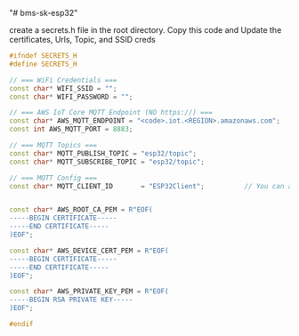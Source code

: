"# bms-sk-esp32" 

create a secrets.h file in the root directory.
Copy this code and Update the certificates, Urls, Topic, and SSID creds
```cpp
#ifndef SECRETS_H
#define SECRETS_H

// === WiFi Credentials ===
const char* WIFI_SSID = "";
const char* WIFI_PASSWORD = "";

// === AWS IoT Core MQTT Endpoint (NO https://) ===
const char* AWS_MQTT_ENDPOINT = "<code>.iot.<REGION>.amazonaws.com";
const int AWS_MQTT_PORT = 8883;

// === MQTT Topics ===
const char* MQTT_PUBLISH_TOPIC = "esp32/topic";
const char* MQTT_SUBSCRIBE_TOPIC = "esp32/topic";

// === MQTT Config ===
const char* MQTT_CLIENT_ID       = "ESP32Client";          // You can append MAC address if needed


const char* AWS_ROOT_CA_PEM = R"EOF(
-----BEGIN CERTIFICATE-----
-----END CERTIFICATE-----
)EOF";

const char* AWS_DEVICE_CERT_PEM = R"EOF(
-----BEGIN CERTIFICATE-----
-----END CERTIFICATE-----
)EOF";

const char* AWS_PRIVATE_KEY_PEM = R"EOF(
-----BEGIN RSA PRIVATE KEY-----
)EOF";

#endif

```